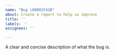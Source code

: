 ```yaml
---
name: "Bug \U0001F41B"
about: Create a report to help us improve
title: ''
labels: ''
assignees: ''

---
```


A clear and concise description of what the bug is.
